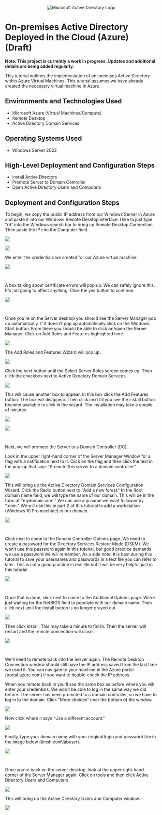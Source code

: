 
<p align="center">
<img src="https://i.imgur.com/pU5A58S.png" alt="Microsoft Active Directory Logo"/>
</p>

<h1>On-premises Active Directory Deployed in the Cloud (Azure) (Draft)</h1>

**Note: This project is currently a work in progress. Updates and additional details are being added regularly.**

This tutorial outlines the implementation of on-premises Active Directory within Azure Virtual Machines. This tutorial assumes we have already created the necessary virtual machine in Azure.<br />


<h2>Environments and Technologies Used</h2>

- Microsoft Azure (Virtual Machines/Compute)
- Remote Desktop
- Active Directory Domain Services

<h2>Operating Systems Used </h2>

- Windows Server 2022

<h2>High-Level Deployment and Configuration Steps</h2>

- Install Active Directory
- Promote Server to Domain Controller 
- Open Active Directory Users and Computers 

<h2>Deployment and Configuration Steps</h2>

<p>
To begin, we copy the public IP address from our Windows Server in Azure and paste it into our Windows Remote Desktop interface. I like to just type "rd" into the Windows search bar to bring up Remote Desktop Connection. Then paste the IP into the Computer field. 
</p>
<p>
<img src="https://github.com/timsherrell/configure-ad/assets/144177449/68f7a327-2a8c-40ac-b7b6-02bdb0ea8395" />
</p>
<p>
  <img src="https://github.com/timsherrell/configure-ad/assets/144177449/98b958ff-297f-4e02-b23d-802f80555eb7" />
</p>
<p>
  We enter the credentials we created for our Azure virtual machine.  
</p>
<p>
  <img src="https://github.com/timsherrell/configure-ad/assets/144177449/4ec4271a-b8cb-4ed4-879a-a213011ba14a"/>
</p>
<br />
<p>
  A box talking about certificate errors will pop up. We can safely ignore this. It's not going to affect anything. Click the yes button to continue. 
</p>
<p>
  <img src="https://github.com/timsherrell/configure-ad/assets/144177449/62024fab-24a8-4cb3-ad88-184087b119b3" />  
</p>
<br />

<p>
  Once you're on the Server desktop you should see the Server Manager pop up automatically. If it doesn't pop up automatically click on the Windows Start button. From there you should be able to click on/open the Server Manager. Click on Add Roles and Features highlighted here. 
</p>
<p>
  <img src="https://github.com/timsherrell/configure-ad/assets/144177449/ffb2414a-ce4d-4f25-8930-0a6192c5f7e0" />
</p>
<p>
  The Add Roles and Features Wizard will pop up.
</p>
<p>
  <img src="https://github.com/timsherrell/configure-ad/assets/144177449/a7c7524f-855c-4bc0-a75b-44f3d4da73ca" />
</p>
<p>
  Click the next button until the Select Server Roles screen comes up. Then click the checkbox next to Active Directory Domain Services. 
</p>
<p>
  <img src="https://github.com/timsherrell/configure-ad/assets/144177449/c4e5160f-1d15-47ef-965a-9082fc9e9c71" />
</p>
This will cause another box to appear. In this box click the Add Features button. The box will disappear. Then click next till you see the install button become available to click in the wizard. The installation may take a couple of minutes.  
<p>
  <img src="https://github.com/timsherrell/configure-ad/assets/144177449/44276127-6490-4faa-bf3e-3fff588f7cb2" />
</p>
<p>
<img src="https://github.com/timsherrell/configure-ad/assets/144177449/dfd44420-a79c-434e-be79-b5294a86c34f"/>
</p>
<br />
<p>
  Next, we will promote the Server to a Domain Controller (DC).
</p>
<p>
  Look in the upper right-hand corner of the Server Manager Window for a flag with a notification next to it. Click on the flag and then click the text in the pop-up that says "Promote this server to a domain controller." 
</p>
<p>
  <img src="https://github.com/timsherrell/configure-ad/assets/144177449/2d3e442a-86e5-416b-b58b-3e8f34032bf4" />
</p>
This will bring up the Active Directory Domain Services Configuration Wizard. Click the Radio button next to "Add a new forest." In the Root domain name field, we will type the name of our domain. This will be in the form of "mydomain.com." We can use any name we want followed by ".com." We will use this in part 2 of this tutorial to add a workstation (Windows 10 Pro machine) to our domain. 
<p>
<img src="https://github.com/timsherrell/configure-ad/assets/144177449/a0c52b6a-4c05-4616-924b-4bbcd78d5815"/>
</p>
<br />
<p>
  Click next to come to the Domain Controller Options page. We need to create a password for the Directory Services Restore Mode (DSRM). We won't use this password again in this tutorial, but good practice demands we use a password we will remember. As a side note, it is best during this tutorial to save your usernames and passwords in a text file you can refer to later. This is not a good practice in real life but it will be very helpful just in this tutorial. 
</p>
<p>
  <img src="https://github.com/timsherrell/configure-ad/assets/144177449/af09c5e2-595a-4acf-be68-026d605db17d" />
</p>
<br />
<p>
  Once that is done, click next to come to the Additional Options page. We're just waiting for the NetBIOS field to populate with our domain name. Then click next until the install button is no longer grayed out.    
</p>
<p>
  <img src="https://github.com/timsherrell/configure-ad/assets/144177449/38c74e89-92d7-493d-8f6c-94fe3f60c1f1 " />
</p>
<p>
  Then click install. This may take a minute to finish. Then the server will restart and the remote connection will close. 
</p>
<p>
  <img src="https://github.com/timsherrell/configure-ad/assets/144177449/d02799c0-cd5c-4e7f-992f-1336b1b1b454" />
</p>
<br />
<p>
  We'll need to remote back into the Server again. The Remote Desktop Connection window should still have the IP address saved from the last time we used it. You can navigate to your machine in the Azure portal (portal.azure.com) if you want to double-check the IP address.       
</p>
<p>
  When you remote back in you'll see the same box as before where you will enter your credentials. We won't be able to log in the same way we did before. The server has been promoted to a domain controller, so we have to log in to the domain. Click "More choices" near the bottom of the window. 
</p>
<p>
 <img src="https://github.com/timsherrell/configure-ad/assets/144177449/7104c27b-40cd-434e-b1fc-8808647f0e3c" /> 
</p>
<p>
  Now click where it says "Use a different account."  
</p>
<p>
  <img src="https://github.com/timsherrell/configure-ad/assets/144177449/18e91b4f-c104-4dd2-88ad-214c980c000e" />
</p>
<p>
  Finally, type your domain name with your original login and password like in the image below (timsh.com\labuser).
</p>
<p>
  <img src="https://github.com/timsherrell/configure-ad/assets/144177449/0a1ca25a-6eb4-4c2b-b3ea-0d1b74b0e15a" />
</p>
<br />

<p>
  Once you're back on the server desktop, look at the upper right-hand corner of the Server Manager again. Click on tools and then click Active Directory Users and Computers. 
</p>
<p>
  <img src="https://github.com/timsherrell/configure-ad/assets/144177449/eab0597d-74bd-4586-8ae2-e73a906bee20" />
</p>
<p>
  This will bring up the Active Directory Users and Computer window. 
</p>
<p>
  <img src="https://github.com/timsherrell/configure-ad/assets/144177449/b1756175-8a89-47d7-b90d-d97d3d9db690" />
</p>
<br />
